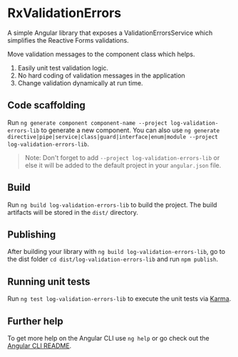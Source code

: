 # RxValidationErrors

A simple Angular library that exposes a ValidationErrorsService which simplifies the Reactive Forms validations.

Move validation messages to the component class which helps.
1. Easily unit test validation logic.
2. No hard coding of validation messages in the application
3. Change validation dynamically at run time.


## Code scaffolding

Run `ng generate component component-name --project log-validation-errors-lib` to generate a new component. You can also use `ng generate directive|pipe|service|class|guard|interface|enum|module --project log-validation-errors-lib`.
> Note: Don't forget to add `--project log-validation-errors-lib` or else it will be added to the default project in your `angular.json` file. 

## Build

Run `ng build log-validation-errors-lib` to build the project. The build artifacts will be stored in the `dist/` directory.

## Publishing

After building your library with `ng build log-validation-errors-lib`, go to the dist folder `cd dist/log-validation-errors-lib` and run `npm publish`.

## Running unit tests

Run `ng test log-validation-errors-lib` to execute the unit tests via [Karma](https://karma-runner.github.io).

## Further help

To get more help on the Angular CLI use `ng help` or go check out the [Angular CLI README](https://github.com/angular/angular-cli/blob/master/README.md).
